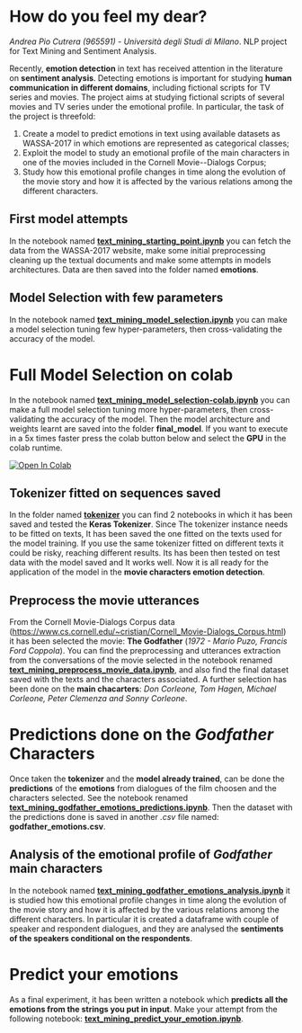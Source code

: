 # How do you feel my dear?
_Andrea Pio Cutrera (965591) - Università degli Studi di Milano_. NLP project for Text Mining and Sentiment Analysis.

Recently, **emotion detection** in text has received attention in the literature on **sentiment analysis**. Detecting emotions is important for studying **human communication in different domains**, including fictional scripts for TV series and movies. The project aims at studying fictional scripts of several movies and TV series under the emotional profile. In particular, the task of the project is threefold:

1. Create a model to predict emotions in text using available datasets as WASSA-2017 in which emotions are represented as categorical classes;
2. Exploit the model to study an emotional profile of the main characters in one of the movies included in the Cornell Movie--Dialogs Corpus;
3. Study how this emotional profile changes in time along the evolution of the movie story and how it is affected by the various relations among the different characters.

## First model attempts
In the notebook named [**text_mining_starting_point.ipynb**](/text_mining_starting_point.ipynb) you can fetch the data from the WASSA-2017 website, make some initial preprocessing cleaning up the textual documents and make some attempts in models architectures. Data are then saved into the folder named **emotions**.

## Model Selection with few parameters
In the notebook named [**text_mining_model_selection.ipynb**](/text_mining_model_selection.ipynb) you can make a model selection tuning few hyper-parameters, then cross-validating the accuracy of the model.

# Full Model Selection on colab
In the notebook named [**text_mining_model_selection-colab.ipynb**](/text_mining_model_selection-colab.ipynb) you can make a full model selection tuning more hyper-parameters, then cross-validating the accuracy of the model. Then the model architecture and weights learnt are saved into the folder **final_model**. If you want to execute in a 5x times faster press the colab button below and select the **GPU** in the colab runtime.

[![Open In Colab](https://colab.research.google.com/assets/colab-badge.svg)](https://colab.research.google.com/drive/16TOIflO9CPvh8WMYQRDCKT6dZ43PHoPM?usp=sharing)

## Tokenizer fitted on sequences saved
In the folder named [**tokenizer**](/tokenizer) you can find 2 notebooks in which it has been saved and tested the **Keras Tokenizer**. Since The tokenizer instance needs to be fitted on texts, It has been saved the one fitted on the texts used for the model training. If you use the same tokenizer fitted on different texts it could be risky, reaching different results. Its has been then tested on test data with the model saved and It works well.
Now it is all ready for the application of the model in the **movie characters emotion detection**.

## Preprocess the movie utterances
From the Cornell Movie-Dialogs Corpus data (https://www.cs.cornell.edu/~cristian/Cornell_Movie-Dialogs_Corpus.html) it has been selected the movie: **The Godfather** (_1972 - Mario Puzo, Francis Ford Coppola_). You can find the preprocessing and utterances extraction from the conversations of the movie selected in the notebook renamed [**text_mining_preprocess_movie_data.ipynb**](/text_mining_preprocess_movie_data.ipynb), and also find the final dataset saved with the texts and the characters associated. A further selection has been done on the **main chacarters**: _Don Corleone, Tom Hagen, Michael Corleone, Peter Clemenza and Sonny Corleone_.

# Predictions done on the _Godfather_ Characters
Once taken the **tokenizer** and the **model already trained**, can be done the **predictions** of the **emotions** from dialogues of the film choosen and the characters selected. See the notebook renamed [**text_mining_godfather_emotions_predictions.ipynb**](/text_mining_godfather_emotions_predictions.ipynb). Then the dataset with the predictions done is saved in another _.csv_ file named: **godfather_emotions.csv**.

## Analysis of the emotional profile of _Godfather_ main characters
In the notebook named [**text_mining_godfather_emotions_analysis.ipynb**](/text_mining_godfather_emotions_analysis.ipynb) it is studied how this emotional profile changes in time along the evolution of the movie story and how it is affected by the various relations among the different characters. In particular it is created a dataframe with couple of speaker and respondent dialogues, and they are analysed the **sentiments of the speakers conditional on the respondents**.

# Predict your emotions
As a final experiment, it has been written a notebook which **predicts all the emotions from the strings you put in input**. Make your attempt from the following notebook: [**text_mining_predict_your_emotion.ipynb**](/text_mining_predict_your_emotion.ipynb).

